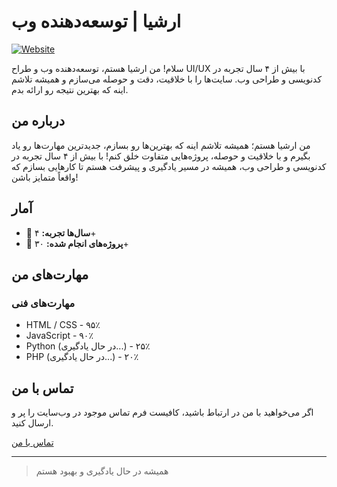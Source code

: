 # ارشیا | توسعه‌دهنده وب

[![Website](https://img.shields.io/badge/Website-arshia--web.ir-blue)](https://arshia-web.ir)

سلام! من ارشیا هستم، توسعه‌دهنده وب و طراح UI/UX با بیش از ۴ سال تجربه در کدنویسی و طراحی وب. سایت‌ها را با خلاقیت، دقت و حوصله می‌سازم و همیشه تلاشم اینه که بهترین نتیجه رو ارائه بدم.

## درباره من

من ارشیا هستم؛ همیشه تلاشم اینه که بهترین‌ها رو بسازم، جدیدترین مهارت‌ها رو یاد بگیرم و با خلاقیت و حوصله، پروژه‌هایی متفاوت خلق کنم! با بیش از ۴ سال تجربه در کدنویسی و طراحی وب، همیشه در مسیر یادگیری و پیشرفت هستم تا کارهایی بسازم که واقعاً متمایز باشن!

## آمار

- 🌟 **سال‌ها تجربه:** ۴+
- 🚀 **پروژه‌های انجام شده:** ۳۰+

## مهارت‌های من

### مهارت‌های فنی

- HTML / CSS - ۹۵٪
- JavaScript - ۹۰٪
- Python (در حال یادگیری...) - ۲۵٪
- PHP (در حال یادگیری...) - ۲۰٪

## تماس با من

اگر می‌خواهید با من در ارتباط باشید، کافیست فرم تماس موجود در وب‌سایت را پر و ارسال کنید.

[تماس با من](https://arshia-web.ir)

---

> همیشه در حال یادگیری و بهبود هستم
